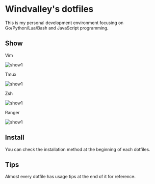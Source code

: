 # Windvalley's dotfiles

This is my personal development environment focusing on
Go/Python/Lua/Bash and JavaScript programming.

## Show

Vim

![show1](images/vim.png)

Tmux

![show1](images/tmux.png)

Zsh

![show1](images/zsh.png)

Ranger

![show1](images/ranger.png)

## Install

You can check the installation method at the beginning of each dotfiles.

## Tips

Almost every dotfile has usage tips at the end of it for reference.
